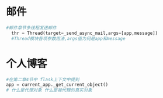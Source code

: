 # 邮件
```python
#邮件章节多线程发送邮件
  thr = Thread(target=_send_async_mail,args=[app,message])
  #Thread模块各项参数用法,args值为何是app和message
  ```

  # 个人博客
  ```python
  #在第二章4节中 flask上下文中提到
app = current_app._get_current_object()
# 什么是代理对象 什么是被代理的真实对象
  ```


























